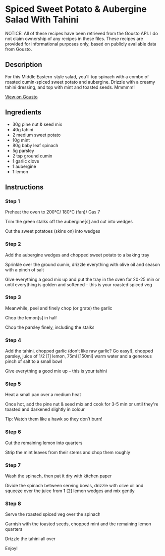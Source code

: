 # Spiced Sweet Potato & Aubergine Salad With Tahini

NOTICE: All of these recipes have been retrieved from the Gousto API. I do not claim ownership of any recipes in these files. These recipes are provided for informational purposes only, based on publicly available data from Gousto.

## Description

For this Middle Eastern-style salad, you'll top spinach with a combo of roasted cumin-spiced sweet potato and aubergine. Drizzle with a creamy tahini dressing, and top with mint and toasted seeds. Mmmmm! 

[View on Gousto](https://www.gousto.co.uk/recipes/cookbook/spiced-sweet-potato-aubergine-salad-with-tahini)

## Ingredients

- 30g pine nut & seed mix
- 40g tahini
- 2 medium sweet potato
- 10g mint
- 80g baby leaf spinach
- 5g parsley
- 2 tsp ground cumin
- 1 garlic clove
- 1 aubergine
- 1 lemon

## Instructions


### Step 1

Preheat the oven to 200°C/ 180°C (fan)/ Gas 7

Trim the green stalks off the aubergine<span class="text-danger">[s]</span> and cut into wedges

Cut the sweet potatoes (skins on) into wedges


### Step 2

Add the aubergine wedges and chopped sweet potato to a baking tray

Sprinkle over the ground cumin, drizzle everything with olive oil and season with a pinch of salt

Give everything a good mix up and put the tray in the oven for 20-25 min or until everything is golden and softened – this is your roasted spiced veg


### Step 3

Meanwhile, peel and finely chop (or grate) the garlic

Chop the lemon<span class="text-danger">[s]</span> in half

Chop the parsley finely, including the stalks


### Step 4

Add the tahini, chopped garlic (don’t like raw garlic? Go easy!), chopped parsley, juice of 1/2 <span class="text-danger">[1]</span> lemon, 75ml [150ml] warm water and a generous pinch of salt to a small bowl

Give everything a good mix up – this is your tahini


### Step 5

Heat a small pan over a medium heat

Once hot, add the pine nut & seed mix and cook for 3-5 min or until they're toasted and darkened slightly in colour

Tip: Watch them like a hawk so they don’t burn!


### Step 6

Cut the remaining lemon into quarters

Strip the mint leaves from their stems and chop them roughly


### Step 7

Wash the spinach, then pat it dry with kitchen paper

Divide the spinach between serving bowls, drizzle with olive oil and squeeze over the juice from 1 <span class="text-danger">[2]</span> lemon wedges and mix gently

### Step 8

Serve the roasted spiced veg over the spinach

Garnish with the toasted seeds, chopped mint and the remaining lemon quarters

Drizzle the tahini all over

Enjoy!

